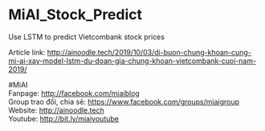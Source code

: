 # MiAI_Stock_Predict
Use LSTM to predict Vietcombank stock prices

Article link:  http://ainoodle.tech/2019/10/03/di-buon-chung-khoan-cung-mi-ai-xay-model-lstm-du-doan-gia-chung-khoan-vietcombank-cuoi-nam-2019/

#MìAI <br>
Fanpage: http://facebook.com/miaiblog<br>
Group trao đổi, chia sẻ: https://www.facebook.com/groups/miaigroup<br>
Website: http://ainoodle.tech<br>
Youtube: http://bit.ly/miaiyoutube<br>
